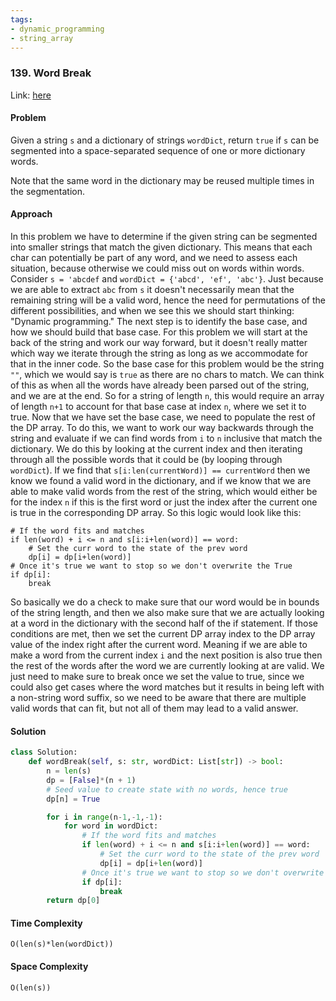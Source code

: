 ```yaml
---
tags:
- dynamic_programming
- string_array
---
```


### 139. Word Break

Link: [here](https://leetcode.com/problems/word-break/description/)

#### Problem
Given a string `s` and a dictionary of strings `wordDict`, return `true` if `s` can be segmented into a space-separated sequence of one or more dictionary words.

Note that the same word in the dictionary may be reused multiple times in the segmentation.

#### Approach
In this problem we have to determine if the given string can be segmented into smaller strings that match the given dictionary. This means that each char can potentially be part of any word, and we need to assess each situation, because otherwise we could miss out on words within words. Consider `s = 'abcdef` and `wordDict = {'abcd', 'ef', 'abc'}`. Just because we are able to extract `abc` from `s` it doesn't necessarily mean that the remaining string will be a valid word, hence the need for permutations of the different possibilities, and when we see this we should start thinking: "Dynamic programming."
The next step is to identify the base case, and how we should build that base case. For this problem we will start at the back of the string and work our way forward, but it doesn't really matter which way we iterate through the string as long as we accommodate for that in the inner code.
So the base case for this problem would be the string `""`, which we would say is `true` as there are no chars to match. We can think of this as when all the words have already been parsed out of the string, and we are at the end. So for a string of length `n`, this would require an array of length `n+1` to account for that base case at index `n`, where we set it to true.
Now that we have set the base case, we need to populate the rest of the DP array. To do this, we want to work our way backwards through the string and evaluate if we can find words from `i` to `n` inclusive that match the dictionary. We do this by looking at the current index and then iterating through all the possible words that it could be (by looping through `wordDict`). If we find that `s[i:len(currentWord)] == currentWord` then we know we found a valid word in the dictionary, and if we know that we are able to make valid words from the rest of the string, which would either be for the index `n` if this is the first word or just the index after the current one is true in the corresponding DP array. So this logic would look like this:
```
# If the word fits and matches 
if len(word) + i <= n and s[i:i+len(word)] == word:
    # Set the curr word to the state of the prev word 
    dp[i] = dp[i+len(word)] 
# Once it's true we want to stop so we don't overwrite the True
if dp[i]:
    break
```
So basically we do a check to make sure that our word would be in bounds of the string length, and then we also make sure that we are actually looking at a word in the dictionary with the second half of the if statement. If those conditions are met, then we set the current DP array index to the DP array value of the index right after the current word. Meaning if we are able to make a word from the current index `i` and the next position is also true then the rest of the words after the word we are currently looking at are valid. We just need to make sure to break once we set the value to true, since we could also get cases where the word matches but it results in being left with a non-string word suffix, so we need to be aware that there are multiple valid words that can fit, but not all of them may lead to a valid answer.
#### Solution
```python 
class Solution:
    def wordBreak(self, s: str, wordDict: List[str]) -> bool:
        n = len(s)
        dp = [False]*(n + 1)
        # Seed value to create state with no words, hence true
        dp[n] = True

        for i in range(n-1,-1,-1):
            for word in wordDict:
                # If the word fits and matches 
                if len(word) + i <= n and s[i:i+len(word)] == word:
                    # Set the curr word to the state of the prev word 
                    dp[i] = dp[i+len(word)] 
                # Once it's true we want to stop so we don't overwrite the True
                if dp[i]:
                    break
        return dp[0]
```

#### Time Complexity
`O(len(s)*len(wordDict))`

#### Space Complexity
`O(len(s))`
